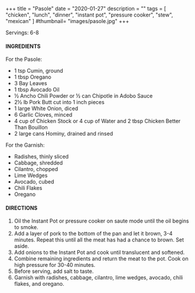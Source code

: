 +++
title = "Pasole"
date = "2020-01-27"
description = ""
tags = [
    "chicken",
    "lunch",
    "dinner",
    "instant pot",
    "pressure cooker",
    "stew",
    "mexican"
]
#thumbnail= "images/pasole.jpg"
+++

Servings: 6-8 <!--more-->

#### INGREDIENTS 

For the Pasole: 

* 1 tsp Cumin, ground 
* 1 tbsp Oregano
* 3 Bay Leaves 
* 1 tbsp Avocado Oil 
* ½ Ancho Chili Powder or ½ can Chipotle in Adobo Sauce 
* 2½ lb Pork Butt cut into 1 inch pieces
* 1 large White Onion, diced 
* 6 Garlic Cloves, minced 
* 4 cup of Chicken Stock or 4 cup of Water and 2 tbsp Chicken Better Than Bouillon
* 2 large cans Hominy, drained and rinsed 

For the Garnish: 

* Radishes, thinly sliced
* Cabbage, shredded     
* Cilantro, chopped  
* Lime Wedges 
* Avocado, cubed 
* Chili Flakes 
* Oregano 
  
#### DIRECTIONS 

1. Oil the Instant Pot or pressure cooker on saute mode until the oil begins to smoke. 
2. Add a layer of pork to the bottom of the pan and let it brown, 3-4 minutes. Repeat this until all the meat has had a chance to brown. Set aside. 
3. Add onions to the Instant Pot and cook until translucent and softened. 
4. Combine remaining ingredients and return the meat to the pot. Cook on high pressure for 30-40 minutes. 
5. Before serving, add salt to taste. 
6. Garnish with radishes, cabbage, cilantro, lime wedges, avocado, chili flakes, and oregano.    
